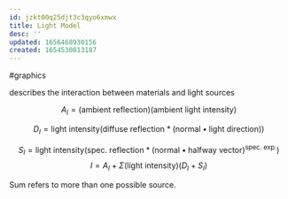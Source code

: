 ```yaml
---
id: jzkt00q25djt3c3qyo6xmwx
title: Light Model
desc: ''
updated: 1656468930156
created: 1654530813187
---
```

#graphics

describes the interaction between materials and light sources

$$A_I = \text{(ambient reflection)(ambient light intensity)}$$

$$D_I = \text{light intensity}( \text{diffuse reflection} * \text{(normal} \bullet \text{light direction))}$$

$$S_I = \text{light intensity}(\text{spec. reflection} * (\text{normal} \bullet \text{halfway vector})^{\text{spec. exp.}})$$
$$I = A_I + \Sigma (\text{light intensity})(D_I + S_I)$$

Sum refers to more than one possible source.
